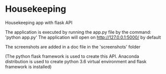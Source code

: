 # Housekeeping
Housekeeping app with flask API

The application is executed by running the app.py file by the command: 'python app.py'
The application will open on http://127.0.0.1:5000/ by default

The screenshots are added in a doc file in the 'screenshots' folder

(The python flask framework is used to create this API. Anaconda distribution is used to create python 3.6 virtual environment and flask framework is installed)
